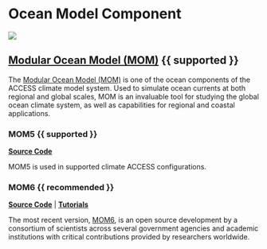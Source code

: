 # <div class="highlight-bg"> Ocean Model Component </div>

<!-- {% include "call_contribute.md" %} -->

<!-- ![Ocean Component Logo](../../assets/component-logos/components-without-titles/ACCESS icon OCEAN.png){align=right width=40%} -->

<img src = "../../../assets/component-logos/component-maps/ocean-component-map.png" class="white-img-bg"></img>

## <div class="center-icons"> [Modular Ocean Model (MOM)][mom-wiki]  {{ supported }} </div>
The [Modular Ocean Model (MOM)][mom-wiki] is one of the ocean components of the ACCESS climate model system. Used to simulate ocean currents at both regional and global scales, MOM is an invaluable tool for studying the global ocean climate system, as well as capabilities for regional and coastal applications. 

### <div class="center-icons"> MOM5 {{ supported }} </div>
[**Source Code**][mom5-github]

MOM5 is used in supported climate ACCESS configurations.

### <div class="center-icons"> MOM6 {{ recommended }} </div>

[**Source Code**][mom6-github] |
[**Tutorials**][mom6-tutes]

The most recent version, [MOM6][gfdl-web], is an open source development by a consortium of scientists across several government agencies and academic institutions with critical contributions provided by researchers worldwide.

[mom5-github]: https://github.com/mom-ocean/MOM5
[mom6-github]: https://github.com/mom-ocean/MOM6
[mom6-tutes]: https://github.com/NOAA-GFDL/MOM6-examples/wiki/Tutorials
[mom-wiki]: https://mom-ocean.github.io/
[gfdl-web]: https://www.gfdl.noaa.gov/mom-ocean-model/
